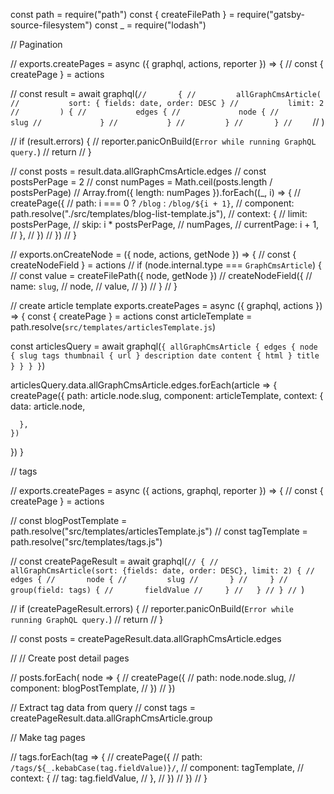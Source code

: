 const path = require("path")
const { createFilePath } = require("gatsby-source-filesystem")
const _ = require("lodash")



// Pagination 

// exports.createPages = async ({ graphql, actions, reporter }) => {
//   const { createPage } = actions

//   const result = await graphql(`
//       {
//         allGraphCmsArticle(
//           sort: { fields: date, order: DESC }
//           limit: 2
//         ) {
//           edges {
//             node {
//               slug
//             }
//           }
//         }
//       }
//     `
//   )

//   if (result.errors) {
//     reporter.panicOnBuild(`Error while running GraphQL query.`)
//     return
//   }

//   const posts = result.data.allGraphCmsArticle.edges
//   const postsPerPage = 2
//   const numPages = Math.ceil(posts.length / postsPerPage)
//   Array.from({ length: numPages }).forEach((_, i) => {
//     createPage({
//       path: i === 0 ? `/blog` : `/blog/${i + 1}`,
//       component: path.resolve("./src/templates/blog-list-template.js"),
//       context: {
//         limit: postsPerPage,
//         skip: i * postsPerPage,
//         numPages,
//         currentPage: i + 1,
//       },
//     })
//   })
// }

// exports.onCreateNode = ({ node, actions, getNode }) => {
//   const { createNodeField } = actions
//   if (node.internal.type === `GraphCmsArticle`) {
//     const value = createFilePath({ node, getNode })
//     createNodeField({
//       name: `slug`,
//       node,
//       value,
//     })
//   }
// }

// create article template 
exports.createPages = async ({ graphql, actions }) => {
  const { createPage } = actions
  const articleTemplate = path.resolve(`src/templates/articlesTemplate.js`)

  const articlesQuery = await graphql(`
    {
      allGraphCmsArticle {
        edges {
          node {
            slug
            tags
            thumbnail {
              url
            }
            description
            date
            content {
              html
            }
            title
          }
        }
      }
    }
  `)


  articlesQuery.data.allGraphCmsArticle.edges.forEach(article => {
    createPage({
      path: article.node.slug,
      component: articleTemplate,
      context: {
        data: article.node,
     
      },
    })
  })
}


// tags


// exports.createPages = async ({ actions, graphql, reporter }) => {
//   const { createPage } = actions

//   const blogPostTemplate = path.resolve("src/templates/articlesTemplate.js")
//   const tagTemplate = path.resolve("src/templates/tags.js")

//   const createPageResult = await graphql(`
// {
//   allGraphCmsArticle(sort: {fields: date, order: DESC}, limit: 2) {
//     edges {
//       node {
//         slug
//       }
//     }
//    group(field: tags) {
//       fieldValue
//     }
//   }
// }
//  `)



//   if (createPageResult.errors) {
//     reporter.panicOnBuild(`Error while running GraphQL query.`)
//     return
//   }

//   const posts = createPageResult.data.allGraphCmsArticle.edges

  // // Create post detail pages
  
  // posts.forEach( node  => {
  //   createPage({
  //     path: node.node.slug,
  //     component: blogPostTemplate,
  //   })
  // })

  // Extract tag data from query
  // const tags = createPageResult.data.allGraphCmsArticle.group

  // Make tag pages

//   tags.forEach(tag => {
//     createPage({
//       path: `/tags/${_.kebabCase(tag.fieldValue)}/`,
//       component: tagTemplate,
//       context: {
//         tag: tag.fieldValue,
//       },
//     })
//   })
// }